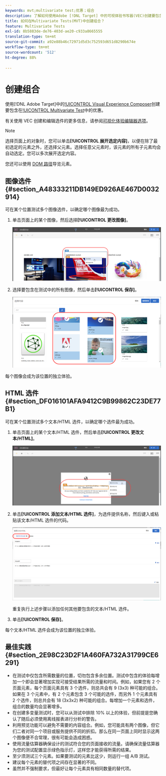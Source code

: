 ```yaml
---
keywords: mvt;multivariate test;优惠；组合
description: 了解如何使用Adobe [!DNL Target] 中的可视体验书写器(VEC)创建要包含在Multivariate Test(MVT)中的优惠。
title: 如何在Multivariate Tests(MVT)中创建组合？
feature: Multivariate Tests
exl-id: 8b5883de-de76-403d-ae20-c933a8665555
translation-type: tm+mt
source-git-commit: a92e88b46c72971d5d3c752593d651d8290b674e
workflow-type: tm+mt
source-wordcount: '512'
ht-degree: 88%

---
```


# 创建组合

使用[!DNL Adobe Target]中的[!UICONTROL  Visual Experience Composer](VEC)创建要包含在[!UICONTROL  Multivariate Test](MVT)中的优惠。

有关使用 VEC 创建和编辑选件的更多信息，请参阅[可视化体验编辑器选项](/help/c-experiences/c-visual-experience-composer/viztarget-options.md)。

>[!NOTE]
>
>选择页面上的对象时，您可以单击&#x200B;**[!UICONTROL 展开选定内容]**，以便在除了最初选定的元素之外，还选择父元素。选择任意父元素时，该元素的所有子元素均会自动选定。您可以多次展开选定内容。
>
>您还可以使用 [DOM 路径](/help/c-experiences/c-visual-experience-composer/viztarget-options.md#dom-path)导览元素。

## 图像选件 {#section_A48333211DB149ED926AE467D0032914}

可在某个位置测试多个图像选件，以确定哪个图像最为成功。

1. 单击页面上的某个图像，然后选择&#x200B;**[!UICONTROL 更改图像]**。

   ![“更改图像”选项](/help/c-activities/c-multivariate-testing/t-create-multivariate-test/assets/changeimage.png)

1. 选择要包含在测试中的所有图像，然后单击&#x200B;**[!UICONTROL 保存]**。

   ![用于添加图像的“选择内容”对话框](/help/c-activities/c-multivariate-testing/t-create-multivariate-test/assets/addimage.png)

每个图像会成为该位置的独立体验。

## HTML 选件 {#section_DF016101AFA9412C9B99862C23DE77B1}

可在某个位置测试多个文本/HTML 选件，以确定哪个选件最为成功。

1. 单击页面上的某个文本/HTML 选件，然后单击&#x200B;**[!UICONTROL 更改文本/HTML]**。

   ![更改文本/HTML](/help/c-activities/c-multivariate-testing/t-create-multivariate-test/assets/changehtml.png)

1. 单击&#x200B;**[!UICONTROL 添加文本/HTML 选件]**，为选件提供名称，然后键入或粘贴该文本/HTML 选件的代码。

   ![编辑选件](/help/c-activities/c-multivariate-testing/t-create-multivariate-test/assets/editoffers.png)

   重复执行上述步骤以添加任何其他要包含的文本/HTML 选件。

1. 单击&#x200B;**[!UICONTROL 保存]**。

每个文本/HTML 选件会成为该位置的独立体验。

## 最佳实践 {#section_2E98C23D2F1A460FA732A31799CE6291}

* 在测试中仅包含所需数量的位置，切勿包含多余位置。测试中包含的体验每增加一个即会显著增加实现可接受结果所需的流量和时间。例如，如果您有 2 个页面元素，每个页面元素具有 3 个选件，则总共会有 9 (3x3) 种可能的组合。如果在 3 个元素中，有 2 个元素包含 3 个可能的选件，而另外 1 个元素具有 2 个选件，则总共会有 18 (3x3x2) 种可能的组合。每增加一个元素和选件，组合的数量均会显著增多。
* 在创建多变量测试时，您可以从测试中排除 10% 以上的体验，但前提是您确认了随后必须使用离线报表进行分析的警告。
* 利用预览功能可以避免不需要的内容组合。例如，您可能具有两个图像，但它们二者对同一个项目或服务提供不同的折扣。那么在同一页面上同时显示这两个图像便不合常理，很有可能会造成困惑。
* 使用流量估算器确保设计的测试符合您的页面接收的流量。请确保流量估算器为您的测试配置显示绿色指示灯，这样您才能获得所需的结果。
* 至少须测试三个元素。如果要测试的元素比这少，则运行一组 A/B 测试。
* 建议每个元素的替代项之间存在显著的不同。
* 虽然并不强制要求，但最好让每个元素具有相同数量的替代项。

